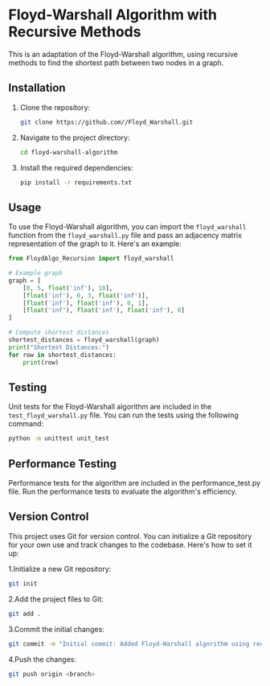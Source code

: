 # Floyd-Warshall Algorithm with Recursive Methods

This is an adaptation of the Floyd-Warshall algorithm, using recursive methods to find the shortest path between two nodes in a graph.

## Installation

1. Clone the repository:
   ```bash
   git clone https://github.com//Floyd_Warshall.git
   ```

2. Navigate to the project directory:
   ```bash
   cd floyd-warshall-algorithm
   ```
   
3. Install the required dependencies:
   ```bash
   pip install -r requirements.txt
   ```

## Usage

To use the Floyd-Warshall algorithm, you can import the `floyd_warshall` function from the `floyd_warshall.py` file and pass an adjacency matrix representation of the graph to it. Here's an example:

```python
from FloydAlgo_Recursion import floyd_warshall

# Example graph
graph = [
    [0, 5, float('inf'), 10],
    [float('inf'), 0, 3, float('inf')],
    [float('inf'), float('inf'), 0, 1],
    [float('inf'), float('inf'), float('inf'), 0]
]

# Compute shortest distances
shortest_distances = floyd_warshall(graph)
print("Shortest Distances:")
for row in shortest_distances:
    print(row)
```

## Testing

Unit tests for the Floyd-Warshall algorithm are included in the `test_floyd_warshall.py` file. You can run the tests using the following command:

```bash
python -m unittest unit_test
```

## Performance Testing
Performance tests for the algorithm are included in the performance_test.py file. Run the performance tests to evaluate the algorithm's efficiency.

## Version Control
This project uses Git for version control. You can initialize a Git repository for your own use and track changes to the codebase. Here's how to set it up:

1.Initialize a new Git repository:
```bash
git init
```
2.Add the project files to Git:
```bash
git add .
```
3.Commit the initial changes:
```bash
git commit -m "Initial commit: Added Floyd-Warshall algorithm using recursion implementation"
```
4.Push the changes:
```bash
git push origin <branch>
```
